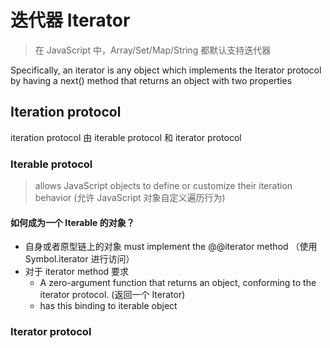 # 迭代器 Iterator

> 在 JavaScript 中，Array/Set/Map/String 都默认支持迭代器

Specifically, an iterator is any object which implements the Iterator protocol by having a next() method that returns an object with two properties

## Iteration protocol

iteration protocol 由 iterable protocol 和 iterator protocol

### Iterable protocol

> allows JavaScript objects to define or customize their iteration behavior (允许 JavaScript 对象自定义遍历行为)

#### 如何成为一个 Iterable 的对象？

- 自身或者原型链上的对象 must implement the @@iterator method （使用 Symbol.iterator 进行访问）
- 对于 iterator method 要求
  - A zero-argument function that returns an object, conforming to the iterator protocol. (返回一个 Iterator)
  - has this binding to iterable object

### Iterator protocol